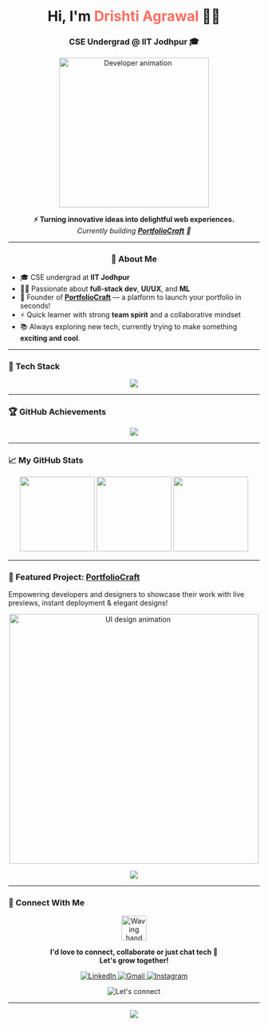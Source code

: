 <!-- Top banner -->
<!-- Typing Animation Header -->
<!-- 🔥 Banner: Greeting + Role -->
<h1 align="center">
  Hi, I'm <span style="color:#FF6F61">Drishti Agrawal</span> 👩‍💻
</h1>

<h3 align="center">
  CSE Undergrad @ IIT Jodhpur 🎓<br/>
</h3>

<!-- 🚀 Visual Hook -->
<p align="center">
  <img src="https://cdn.dribbble.com/users/1162077/screenshots/3848914/programmer.gif" width="300" alt="Developer animation" />
</p>

<!-- 💬 Tagline -->
<p align="center">
  <b>⚡ Turning innovative ideas into delightful web experiences.</b><br/>
  <i>Currently building <a href="https://portfolio-craft.tech" target="_blank"><b>PortfolioCraft</b></a> 💼</i>
</p>

---

<h3 align="center">💫 About Me</h3>

- 🎓 CSE undergrad at **IIT Jodhpur**
- 👩‍💻 Passionate about **full-stack dev**, **UI/UX**, and **ML**
- 🚀 Founder of **[PortfolioCraft](https://portfolio-craft.tech)** — a platform to launch your portfolio in seconds!
- ⚡ Quick learner with strong **team spirit** and a collaborative mindset
- 📚 Always exploring new tech, currently trying to make something **exciting and cool**.

---

### 🧩 Tech Stack

<p align="center">
  <img src="https://skillicons.dev/icons?i=cpp,python,html,css,js,react,nodejs,flutter,dart,firebase,mysql,mongodb,docker,vscode,androidstudio" />
</p>

---

### 🏆 GitHub Achievements

<p align="center">
  <img src="https://github-profile-trophy.vercel.app/?username=AgrawalDrishti&theme=dracula&no-frame=true&no-bg=true&margin-w=15" />
</p>

---

### 📈 My GitHub Stats

<p align="center">
  <img src="https://github-readme-streak-stats.herokuapp.com/?user=AgrawalDrishti&theme=dracula" height="150"/>
  <img src="https://github-readme-stats.vercel.app/api?username=AgrawalDrishti&show_icons=true&theme=dracula&include_all_commits=true&count_private=true" height="150"/>
  <img src="https://github-readme-stats.vercel.app/api/top-langs/?username=AgrawalDrishti&layout=compact&theme=dracula" height="150"/>
</p>

---

### 🚀 Featured Project: [**PortfolioCraft**](https://portfolio-craft.tech/)

 Empowering developers and designers to showcase their work with live previews, instant deployment & elegant designs!

<p align="center">
  <img src="https://media.giphy.com/media/f3iwJFOVOwuy7K6FFw/giphy.gif" width="500" alt="UI design animation"/>
</p>

<div align="center">
  <a href="https://portfolio-craft.tech/" target="_blank">
    <img src="https://img.shields.io/badge/TRY%20NOW%20%E2%9A%A1-ff6f61?style=for-the-badge&logo=vercel&logoColor=white" />
  </a>
</div>


---

### 🤝 Connect With Me

<p align="center"> <img src="https://media.giphy.com/media/hvRJCLFzcasrR4ia7z/giphy.gif" width="50" alt="Waving hand" /> </p> <p align="center"><b>I'd love to connect, collaborate or just chat tech 🚀<br>Let's grow together!</b></p> <p align="center"> 
  <a href="https://www.linkedin.com/in/drishti-agrawal-a6b977229/" target="_blank"> <img src="https://img.shields.io/badge/LinkedIn-%230077B5?style=for-the-badge&logo=linkedin&logoColor=white" alt="LinkedIn"/> </a>
  <a href="mailto:agrawal.24@iitj.ac.in" target="_blank"> <img src="https://img.shields.io/badge/Gmail-%23D14836?style=for-the-badge&logo=gmail&logoColor=white" alt="Gmail"/> </a>
  <a href="https://www.instagram.com/drishti_2904/" target="_blank"> <img src="https://img.shields.io/badge/Instagram-%23E4405F?style=for-the-badge&logo=instagram&logoColor=white" alt="Instagram"/> </a> 
</p> <p align="center"> <img src="https://readme-typing-svg.demolab.com?font=Fira+Code&duration=3000&pause=1000&color=FF6F61&center=true&vCenter=true&width=500&lines=Let's+Build+Something+Awesome+Together!" alt="Let's connect" /> </p>

---

<p align="center">
  <img src="https://capsule-render.vercel.app/api?type=waving&color=FF6F61&height=100&section=footer"/>
</p>
